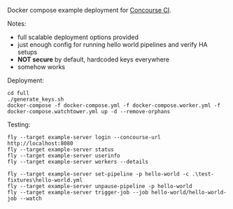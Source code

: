 Docker compose example deployment for [Concourse CI](https://concourse-ci.org/).

Notes:
- full scalable deployment options provided
- just enough config for running hello world pipelines and verify HA setups
- **NOT secure** by default, hardcoded keys everywhere
- somehow works

Deployment:

```
cd full
./generate_keys.sh
docker-compose -f docker-compose.yml -f docker-compose.worker.yml -f docker-compose.watchtower.yml up -d --remove-orphans
```

Testing:

```
fly --target example-server login --concourse-url http://localhost:8080
fly --target example-server status
fly --target example-server userinfo
fly --target example-server workers --details

fly --target example-server set-pipeline -p hello-world -c .\test-fixtures\hello-world.yml
fly --target example-server unpause-pipeline -p hello-world
fly --target example-server trigger-job --job hello-world/hello-world-job --watch
```
